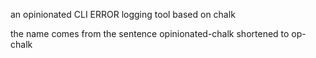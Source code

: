 an opinionated CLI ERROR logging tool based on chalk

the name comes from the sentence opinionated-chalk shortened to op-chalk

